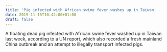 ```yaml
---
title: 'Pig infected with African swine fever washes up in Taiwan'
date: 2019-11-15T10:42:00+01:00
draft: false
---
```


A floating dead pig infected with African swine fever washed up in Taiwan last week, according to a UN report, which also recorded a fresh mainland China outbreak and an attempt to illegally transport infected pigs.